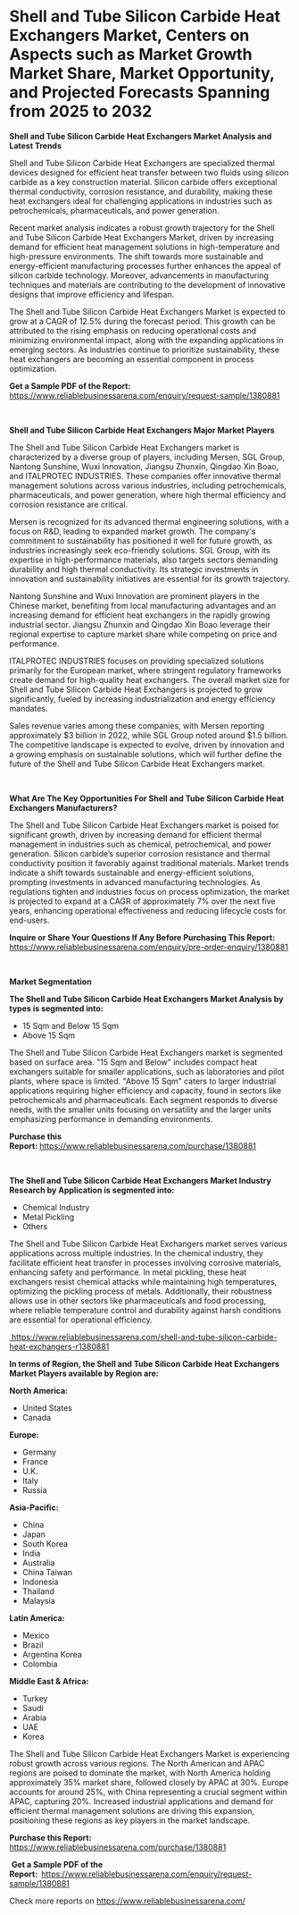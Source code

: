 <p><h1>Shell and Tube Silicon Carbide Heat Exchangers Market, Centers on Aspects such as Market Growth Market Share, Market Opportunity, and Projected Forecasts Spanning from 2025 to 2032</h1></p><p><strong>Shell and Tube Silicon Carbide Heat Exchangers Market Analysis and Latest Trends</strong></p>
<p><p>Shell and Tube Silicon Carbide Heat Exchangers are specialized thermal devices designed for efficient heat transfer between two fluids using silicon carbide as a key construction material. Silicon carbide offers exceptional thermal conductivity, corrosion resistance, and durability, making these heat exchangers ideal for challenging applications in industries such as petrochemicals, pharmaceuticals, and power generation.</p><p>Recent market analysis indicates a robust growth trajectory for the Shell and Tube Silicon Carbide Heat Exchangers Market, driven by increasing demand for efficient heat management solutions in high-temperature and high-pressure environments. The shift towards more sustainable and energy-efficient manufacturing processes further enhances the appeal of silicon carbide technology. Moreover, advancements in manufacturing techniques and materials are contributing to the development of innovative designs that improve efficiency and lifespan.</p><p>The Shell and Tube Silicon Carbide Heat Exchangers Market is expected to grow at a CAGR of 12.5% during the forecast period. This growth can be attributed to the rising emphasis on reducing operational costs and minimizing environmental impact, along with the expanding applications in emerging sectors. As industries continue to prioritize sustainability, these heat exchangers are becoming an essential component in process optimization.</p></p>
<p><strong>Get a Sample PDF of the Report:&nbsp;</strong> <a href="https://www.reliablebusinessarena.com/enquiry/request-sample/1380881?utm_campaign=2793&utm_medium=2&utm_source=Github&utm_content=ia&utm_term=11042025&utm_id=shell-and-tube-silicon-carbide-heat-exchangers">https://www.reliablebusinessarena.com/enquiry/request-sample/1380881</a></p>
<p>&nbsp;</p>
<p><strong>Shell and Tube Silicon Carbide Heat Exchangers Major Market Players</strong></p>
<p><p>The Shell and Tube Silicon Carbide Heat Exchangers market is characterized by a diverse group of players, including Mersen, SGL Group, Nantong Sunshine, Wuxi Innovation, Jiangsu Zhunxin, Qingdao Xin Boao, and ITALPROTEC INDUSTRIES. These companies offer innovative thermal management solutions across various industries, including petrochemicals, pharmaceuticals, and power generation, where high thermal efficiency and corrosion resistance are critical.</p><p>Mersen is recognized for its advanced thermal engineering solutions, with a focus on R&D, leading to expanded market growth. The company's commitment to sustainability has positioned it well for future growth, as industries increasingly seek eco-friendly solutions. SGL Group, with its expertise in high-performance materials, also targets sectors demanding durability and high thermal conductivity. Its strategic investments in innovation and sustainability initiatives are essential for its growth trajectory.</p><p>Nantong Sunshine and Wuxi Innovation are prominent players in the Chinese market, benefiting from local manufacturing advantages and an increasing demand for efficient heat exchangers in the rapidly growing industrial sector. Jiangsu Zhunxin and Qingdao Xin Boao leverage their regional expertise to capture market share while competing on price and performance.</p><p>ITALPROTEC INDUSTRIES focuses on providing specialized solutions primarily for the European market, where stringent regulatory frameworks create demand for high-quality heat exchangers. The overall market size for Shell and Tube Silicon Carbide Heat Exchangers is projected to grow significantly, fueled by increasing industrialization and energy efficiency mandates.</p><p>Sales revenue varies among these companies, with Mersen reporting approximately $3 billion in 2022, while SGL Group noted around $1.5 billion. The competitive landscape is expected to evolve, driven by innovation and a growing emphasis on sustainable solutions, which will further define the future of the Shell and Tube Silicon Carbide Heat Exchangers market.</p></p>
<p>&nbsp;</p>
<p><strong>What Are The Key Opportunities For Shell and Tube Silicon Carbide Heat Exchangers Manufacturers?</strong></p>
<p><p>The Shell and Tube Silicon Carbide Heat Exchangers market is poised for significant growth, driven by increasing demand for efficient thermal management in industries such as chemical, petrochemical, and power generation. Silicon carbide’s superior corrosion resistance and thermal conductivity position it favorably against traditional materials. Market trends indicate a shift towards sustainable and energy-efficient solutions, prompting investments in advanced manufacturing technologies. As regulations tighten and industries focus on process optimization, the market is projected to expand at a CAGR of approximately 7% over the next five years, enhancing operational effectiveness and reducing lifecycle costs for end-users.</p></p>
<p><strong>Inquire or Share Your Questions If Any Before Purchasing This Report:</strong> <a href="https://www.reliablebusinessarena.com/enquiry/pre-order-enquiry/1380881?utm_campaign=2793&utm_medium=2&utm_source=Github&utm_content=ia&utm_term=11042025&utm_id=shell-and-tube-silicon-carbide-heat-exchangers">https://www.reliablebusinessarena.com/enquiry/pre-order-enquiry/1380881</a></p>
<p>&nbsp;</p>
<p><strong>Market Segmentation</strong></p>
<p><strong>The Shell and Tube Silicon Carbide Heat Exchangers Market Analysis by types is segmented into:</strong></p>
<p><ul><li>15 Sqm and Below 15 Sqm</li><li>Above 15 Sqm</li></ul></p>
<p><p>The Shell and Tube Silicon Carbide Heat Exchangers market is segmented based on surface area. "15 Sqm and Below" includes compact heat exchangers suitable for smaller applications, such as laboratories and pilot plants, where space is limited. "Above 15 Sqm" caters to larger industrial applications requiring higher efficiency and capacity, found in sectors like petrochemicals and pharmaceuticals. Each segment responds to diverse needs, with the smaller units focusing on versatility and the larger units emphasizing performance in demanding environments.</p></p>
<p><strong>Purchase this Report:&nbsp;</strong><a href="https://www.reliablebusinessarena.com/purchase/1380881?utm_campaign=2793&utm_medium=2&utm_source=Github&utm_content=ia&utm_term=11042025&utm_id=shell-and-tube-silicon-carbide-heat-exchangers">https://www.reliablebusinessarena.com/purchase/1380881</a></p>
<p>&nbsp;</p>
<p><strong>The Shell and Tube Silicon Carbide Heat Exchangers Market Industry Research by Application is segmented into:</strong></p>
<p><ul><li>Chemical Industry</li><li>Metal Pickling</li><li>Others</li></ul></p>
<p><p>The Shell and Tube Silicon Carbide Heat Exchangers market serves various applications across multiple industries. In the chemical industry, they facilitate efficient heat transfer in processes involving corrosive materials, enhancing safety and performance. In metal pickling, these heat exchangers resist chemical attacks while maintaining high temperatures, optimizing the pickling process of metals. Additionally, their robustness allows use in other sectors like pharmaceuticals and food processing, where reliable temperature control and durability against harsh conditions are essential for operational efficiency.</p></p>
<p><a href="https://www.reliablebusinessarena.com/shell-and-tube-silicon-carbide-heat-exchangers-r1380881?utm_campaign=2793&utm_medium=2&utm_source=Github&utm_content=ia&utm_term=11042025&utm_id=shell-and-tube-silicon-carbide-heat-exchangers">&nbsp;https://www.reliablebusinessarena.com/shell-and-tube-silicon-carbide-heat-exchangers-r1380881</a></p>
<p><strong>In terms of Region, the Shell and Tube Silicon Carbide Heat Exchangers Market Players available by Region are:</strong></p>
<p>
    <p> <strong> North America: </strong>
        <ul>
            <li>United States</li>
            <li>Canada</li>
        </ul>
        </p> 
    <p> <strong> Europe: </strong>
        <ul>
            <li>Germany</li>
            <li>France</li>
            <li>U.K.</li>
            <li>Italy</li>
            <li>Russia</li>
        </ul>
        </p> 
    <p> <strong> Asia-Pacific: </strong>
        <ul>
            <li>China</li>
            <li>Japan</li>
            <li>South Korea</li>
            <li>India</li>
            <li>Australia</li>
            <li>China Taiwan</li>
            <li>Indonesia</li>
            <li>Thailand</li>
            <li>Malaysia</li>
        </ul>
        </p> 
    <p> <strong> Latin America: </strong>
        <ul>
            <li>Mexico</li>
            <li>Brazil</li>
            <li>Argentina Korea</li>
            <li>Colombia</li>
        </ul>
        </p> 
    <p> <strong> Middle East & Africa: </strong>
        <ul>
            <li>Turkey</li>
            <li>Saudi</li>
            <li>Arabia</li>
            <li>UAE</li>
            <li>Korea</li>
        </ul>
    </p>
    </p>
<p><p>The Shell and Tube Silicon Carbide Heat Exchangers Market is experiencing robust growth across various regions. The North American and APAC regions are poised to dominate the market, with North America holding approximately 35% market share, followed closely by APAC at 30%. Europe accounts for around 25%, with China representing a crucial segment within APAC, capturing 20%. Increased industrial applications and demand for efficient thermal management solutions are driving this expansion, positioning these regions as key players in the market landscape.</p></p>
<p><strong>Purchase this Report: </strong><a href="https://www.reliablebusinessarena.com/purchase/1380881?utm_campaign=2793&utm_medium=2&utm_source=Github&utm_content=ia&utm_term=11042025&utm_id=shell-and-tube-silicon-carbide-heat-exchangers">https://www.reliablebusinessarena.com/purchase/1380881</a></p>
<p>&nbsp;<strong>Get a Sample PDF of the Report:&nbsp;&nbsp;</strong><a href="https://www.reliablebusinessarena.com/enquiry/request-sample/1380881?utm_campaign=2793&utm_medium=2&utm_source=Github&utm_content=ia&utm_term=11042025&utm_id=shell-and-tube-silicon-carbide-heat-exchangers">https://www.reliablebusinessarena.com/enquiry/request-sample/1380881</a></p>
<p><strong></strong></p>
<p>Check more reports on <a href="https://www.reliablebusinessarena.com/?utm_campaign=2793&utm_medium=2&utm_source=Github&utm_content=ia&utm_term=11042025&utm_id=shell-and-tube-silicon-carbide-heat-exchangers">https://www.reliablebusinessarena.com/</a></p>